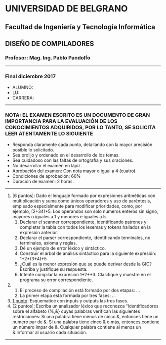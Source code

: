 # UNIVERSIDAD DE BELGRANO

## Facultad de Ingeniería y Tecnología Informática

## DISEÑO DE COMPILADORES

### Profesor: Mag. Ing. Pablo Pandolfo

---

### Final diciembre 2017

* ALUMNO:  
* LU:
* CARRERA:

---

### NOTA: EL EXAMEN ESCRITO ES UN DOCUMENTO DE GRAN IMPORTANCIA PARA LA EVALUACIÓN DE LOS CONOCIMIENTOS ADQUIRIDOS, POR LO TANTO, SE SOLICITA LEER ATENTAMENTE LO SIGUIENTE

* Responda claramente cada punto, detallando con la mayor precisión posible lo solicitado.
* Sea prolijo y ordenado en el desarrollo de los temas.
* Sea cuidadoso con las faltas de ortografía y sus oraciones.
* No desarrollar el examen en lápiz.
* Aprobación del examen: Con nota mayor o igual a 4 (cuatro)
* Condiciones de aprobación: 60%
* Duración de examen: 2 horas.

---

1. [6 puntos]: Dado el lenguaje formado por expresiones aritméticas con multiplicación y suma como únicos operadores y uso de paréntesis, empleado especialmente para modificar prioridades, como, por ejemplo, (2+34)*5. Los operandos son solo números enteros sin signo,  mayores o iguales a 1 y menores e iguales a 5.
    1. Declarar el scanner correspondiente, identificando patrones y completar la tabla con todos los lexemas y tokens hallados en la expresión anterior.
    1. Declarar el parser correspondiente, identificando terminales, no terminales, axioma y reglas.
    1. Dé un ejemplo de error léxico y sintáctico.
    1. Construir el árbol de análisis sintáctico para la siguiente expresión: 1+2*(3+4)+5
    1. ¿Cuál es la menor expresión que se puede derivar desde la GIC? Escriba y justifique su respuesta.
    1. Intente compilar la expresión 1+2++3. Clasifique y muestre en el programa su error correspondiente.
1. [1 punto]: Completar
    1. El proceso de compilación está formado por dos etapas: ...
    1. La primer etapa está formada por tres fases: ...
1. [1 punto]: Esquematice con inputs y outputs las tres fases.
1. [2 puntos]: Escriba un analizador léxico que reconozca “Identificadores sobre el alfabeto {%,&} cuyas palabras verifican las siguientes restricciones: Si una palabra tiene menos de cinco &, entonces tiene un numero par de &. Si una palabra tiene cinco & o más, entonces contiene un número impar de &. Cualquier palabra contiene al menos un &.Informar al usuario cada situación.

---
